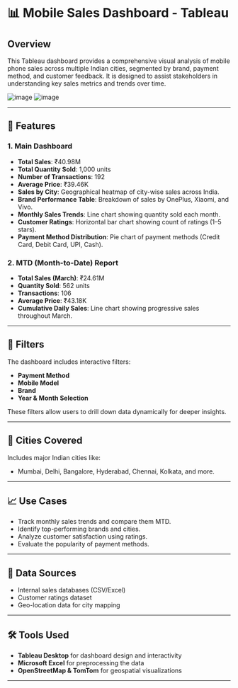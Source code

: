 # 📊 Mobile Sales Dashboard - Tableau

## Overview

This Tableau dashboard provides a comprehensive visual analysis of mobile phone sales across multiple Indian cities, segmented by brand, payment method, and customer feedback. It is designed to assist stakeholders in understanding key sales metrics and trends over time.

![image](https://github.com/user-attachments/assets/2b207b3a-768c-4e58-8ac9-d24811c979cb)
![image](https://github.com/user-attachments/assets/25c5cefa-3965-4367-a16e-19a52a620456)


---

## 🚀 Features

### 1. **Main Dashboard**
- **Total Sales**: ₹40.98M
- **Total Quantity Sold**: 1,000 units
- **Number of Transactions**: 192
- **Average Price**: ₹39.46K
- **Sales by City**: Geographical heatmap of city-wise sales across India.
- **Brand Performance Table**: Breakdown of sales by OnePlus, Xiaomi, and Vivo.
- **Monthly Sales Trends**: Line chart showing quantity sold each month.
- **Customer Ratings**: Horizontal bar chart showing count of ratings (1–5 stars).
- **Payment Method Distribution**: Pie chart of payment methods (Credit Card, Debit Card, UPI, Cash).

### 2. **MTD (Month-to-Date) Report**
- **Total Sales (March)**: ₹24.61M
- **Quantity Sold**: 562 units
- **Transactions**: 106
- **Average Price**: ₹43.18K
- **Cumulative Daily Sales**: Line chart showing progressive sales throughout March.

---

## 🔧 Filters
The dashboard includes interactive filters:
- **Payment Method**
- **Mobile Model**
- **Brand**
- **Year & Month Selection**

These filters allow users to drill down data dynamically for deeper insights.

---

## 📍 Cities Covered
Includes major Indian cities like:
- Mumbai, Delhi, Bangalore, Hyderabad, Chennai, Kolkata, and more.

---

## 📈 Use Cases
- Track monthly sales trends and compare them MTD.
- Identify top-performing brands and cities.
- Analyze customer satisfaction using ratings.
- Evaluate the popularity of payment methods.

---

## 💾 Data Sources
- Internal sales databases (CSV/Excel)
- Customer ratings dataset
- Geo-location data for city mapping

---

## 🛠️ Tools Used
- **Tableau Desktop** for dashboard design and interactivity
- **Microsoft Excel** for preprocessing the data
- **OpenStreetMap & TomTom** for geospatial visualizations

---

